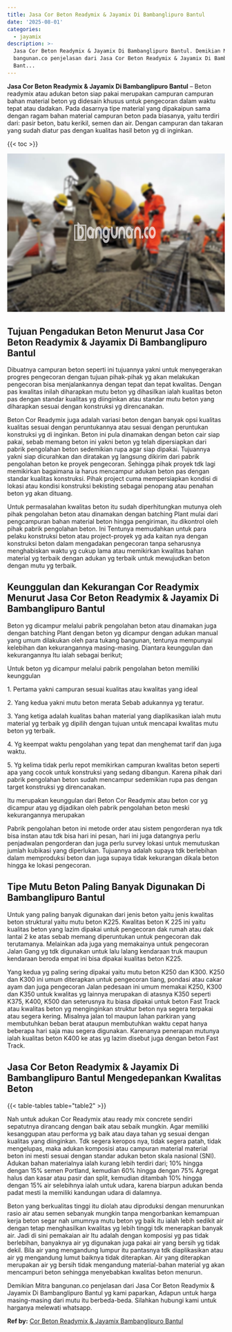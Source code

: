 ```yaml
---
title: Jasa Cor Beton Readymix & Jayamix Di Bambanglipuro Bantul
date: '2025-08-01'
categories:
  - jayamix
description: >-
  Jasa Cor Beton Readymix & Jayamix Di Bambanglipuro Bantul. Demikian Mitra
  bangunan.co penjelasan dari Jasa Cor Beton Readymix & Jayamix Di Bambanglipuro
  Bant...
---
```


**Jasa Cor Beton Readymix & Jayamix Di Bambanglipuro Bantul** – Beton readymix atau adukan beton siap pakai merupakan campuran campuran bahan material beton yg didesain khusus untuk pengecoran dalam waktu tepat atau dadakan. Pada dasarnya tipe material yang dipakaipun sama dengan ragam bahan material campuran beton pada biasanya, yaitu terdiri dari: pasir beton, batu kerikil, semen dan air. Dengan campuran dan takaran yang sudah diatur pas dengan kualitas hasil beton yg di inginkan.

{{< toc >}}

![Jasa Cor Beton Readymix & Jayamix Di Bambanglipuro Bantul](/images/jasa-cor-readymix-30.png)

## Tujuan Pengadukan Beton Menurut Jasa Cor Beton Readymix & Jayamix Di Bambanglipuro Bantul

Dibuatnya campuran beton seperti ini tujuannya yakni untuk menyegerakan progres pengecoran dengan tujuan pihak-pihak yg akan melakukan pengecoran bisa menjalankannya dengan tepat dan tepat kwalitas. Dengan pas kwalitas inilah diharapkan mutu beton yg dihasilkan ialah kualitas beton pas dengan standar kualitas yg diinginkan atau standar mutu beton yang diharapkan sesuai dengan konstruksi yg direncanakan.

Beton Cor Readymix juga adalah variasi beton dengan banyak opsi kualitas kualitas sesuai dengan peruntukannya atau sesuai dengan peruntukan konstruksi yg di inginkan. Beton ini pula dinamakan dengan beton cair siap pakai, sebab memang beton ini yakni beton yg telah dipersiapkan dari pabrik pengolahan beton sedemikian rupa agar siap dipakai. Tujuannya yakni siap dicurahkan dan diratakan yg langsung dikirim dari pabrik pengolahan beton ke proyek pengecoran. Sehingga pihak proyek tdk lagi memikirkan bagaimana ia harus mencampur adukan beton pas dengan standar kualitas konstruksi. Pihak project cuma mempersiapkan kondisi di lokasi atau kondisi konstruksi bekisting sebagai penopang atau penahan beton yg akan dituang.

Untuk permasalahan kwalitas beton itu sudah diperhitungkan mutunya oleh pihak pengolahan beton atau dinamakan dengan batching Plant mulai dari pengcampuran bahan material beton hingga pengiriman, itu dikontrol oleh pihak pabrik pengolahan beton. Ini Tentunya memudahkan untuk para pelaku konstruksi beton atau project-proyek yg ada kaitan nya dengan konstruksi beton dalam mengadakan pengecoran tanpa seharusnya menghabiskan waktu yg cukup lama atau memikirkan kwalitas bahan material yg terbaik dengan adukan yg terbaik untuk mewujudkan beton dengan mutu yg terbaik.

## Keunggulan dan Kekurangan Cor Readymix Menurut Jasa Cor Beton Readymix & Jayamix Di Bambanglipuro Bantul

Beton yg dicampur melalui pabrik pengolahan beton atau dinamakan juga dengan batching Plant dengan beton yg dicampur dengan adukan manual yang umum dilakukan oleh para tukang bangunan, tentunya mempunyai kelebihan dan kekurangannya masing-masing. Diantara keunggulan dan kekurangannya Itu ialah sebagai berikut;

Untuk beton yg dicampur melalui pabrik pengolahan beton memiliki keunggulan

1\. Pertama yakni campuran sesuai kualitas atau kwalitas yang ideal

2\. Yang kedua yakni mutu beton merata Sebab adukannya yg teratur.

3\. Yang ketiga adalah kualitas bahan material yang diaplikasikan ialah mutu material yg terbaik yg dipilih dengan tujuan untuk mencapai kwalitas mutu beton yg terbaik.

4\. Yg keempat waktu pengolahan yang tepat dan menghemat tarif dan juga waktu.

5\. Yg kelima tidak perlu repot memikirkan campuran kwalitas beton seperti apa yang cocok untuk konstruksi yang sedang dibangun. Karena pihak dari pabrik pengolahan beton sudah mencampur sedemikian rupa pas dengan target konstruksi yg direncanakan.

Itu merupakan keunggulan dari Beton Cor Readymix atau beton cor yg dicampur atau yg dijadikan oleh pabrik pengolahan beton meski kekurangannya merupakan

Pabrik pengolahan beton ini metode order atau sistem pengorderan nya tdk bisa instan atau tdk bisa hari ini pesan, hari ini juga datangnya perlu penjadwalan pengorderan dan juga perlu survey lokasi untuk memutuskan jumlah kubikasi yang diperlukan. Tujuannya adalah supaya tdk berlebihan dalam memproduksi beton dan juga supaya tidak kekurangan dikala beton hingga ke lokasi pengecoran.

## Tipe Mutu Beton Paling Banyak Digunakan Di Bambanglipuro Bantul

Untuk yang paling banyak digunakan dari jenis beton yaitu jenis kwalitas beton struktural yaitu mutu beton K225. Kwalitas beton K 225 ini yaitu kualitas beton yang lazim dipakai untuk pengecoran dak rumah atau dak lantai 2 ke atas sebab memang diperuntukan untuk pengecoran dak terutamanya. Melainkan ada juga yang memakainya untuk pengecoran Jalan Gang yg tdk digunakan untuk lalu lalang kendaraan truk maupun kendaraan beroda empat ini bisa dipakai kualitas beton K225.

Yang kedua yg paling sering dipakai yaitu mutu beton K250 dan K300. K250 dan K300 ini umum diterapkan untuk pengecoran tiang, pondasi atau cakar ayam dan juga pengecoran Jalan pedesaan ini umum memakai K250, K300 dan K350 untuk kwalitas yg lainnya merupakan di atasnya K350 seperti K375, K400, K500 dan seterusnya itu biasa dipakai untuk beton Fast Track atau kwalitas beton yg menginginkan struktur beton nya segera terpakai atau segera kering. Misalnya jalan tol maupun lahan parkiran yang membutuhkan beban berat ataupun membutuhkan waktu cepat hanya beberapa hari saja mau segera digunakan. Karenanya penerapan mutunya ialah kualitas beton K400 ke atas yg lazim disebut juga dengan beton Fast Track.

## Jasa Cor Beton Readymix & Jayamix Di Bambanglipuro Bantul Mengedepankan Kwalitas Beton

{{< table-tables table="table2" >}}

Nah untuk adukan Cor Readymix atau ready mix concrete sendiri sepatutnya dirancang dengan baik atau sebaik mungkin. Agar memiliki kesanggupan atau performa yg baik atau daya tahan yg sesuai dengan kualitas yang diinginkan. Tdk segera keropos nya, tidak segera patah, tidak mengelupas, maka adukan komposisi atau campuran material material beton ini mesti sesuai dengan standar adukan beton skala nasional (SNI). Adukan bahan materialnya ialah kurang lebih terdiri dari; 10% hingga dengan 15% semen Portland, kemudian 60% hingga dengan 75% Agregat halus dan kasar atau pasir dan split, kemudian ditambah 10% hingga dengan 15% air selebihnya ialah untuk udara, karena biarpun adukan benda padat mesti Ia memiliki kandungan udara di dalamnya.

Beton yang berkualitas tinggi itu diolah atau diproduksi dengan menurunkan rasio air atau semen sebanyak mungkin tanpa mengorbankan kemampuan kerja beton segar nah umumnya mutu beton yg baik itu ialah lebih sedikit air dengan tetap menghasilkan kwalitas yg lebih tinggi tdk menerapkan banyak air. Jadi di sini pemakaian air Itu adalah dengan komposisi yg pas tidak berlebihan, banyaknya air yg digunakan juga pakai air yang bersih yg tidak dekil. Bila air yang mengandung lumpur itu pantasnya tdk diaplikasikan atau air yg mengandung lumut baiknya tidak diterapkan. Air yang diterapkan merupakan air yg bersih tidak mengandung material-bahan material yg akan mencampuri beton sehingga menyebabkan kwalitas beton menurun.

Demikian Mitra bangunan.co penjelasan dari Jasa Cor Beton Readymix & Jayamix Di Bambanglipuro Bantul yg kami paparkan, Adapun untuk harga masing-masing dari mutu itu berbeda-beda. Silahkan hubungi kami untuk harganya melewati whatsapp.

**Ref by:** [Cor Beton Readymix & Jayamix Bambanglipuro Bantul](https://id.wikipedia.org/wiki/Cor)
